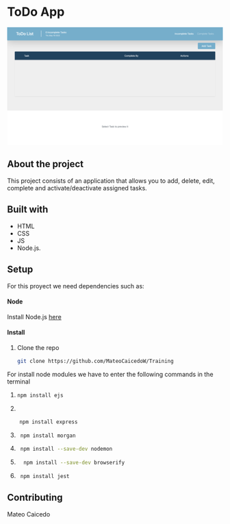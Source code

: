 # ToDo App 
<img src="src/public/images/img.png" alt="My cool logo"/>

## About the project
This project consists of an application that allows you to add, delete, edit, complete and activate/deactivate assigned tasks. 

## Built with

- HTML
- CSS
- JS
- Node.js.

## Setup

For this proyect we need dependencies such as:

#### Node
Install Node.js [here](https://nodejs.org/es/download/)

#### Install
1. Clone the repo
   ```sh
   git clone https://github.com/MateoCaicedoW/Training
   ```
For install node modules we have to enter the following commands in the terminal
1. ```sh
   npm install ejs
   ``` 
2. 
```sh
    npm install express
   ```  

3. ```sh 
    npm install morgan
    ```  

4. ```sh 
    npm install --save-dev nodemon
    ``` 

5. ```sh  
     npm install --save-dev browserify
    ``` 

6. ```sh 
    npm install jest
    ``` 



## Contributing
Mateo Caicedo